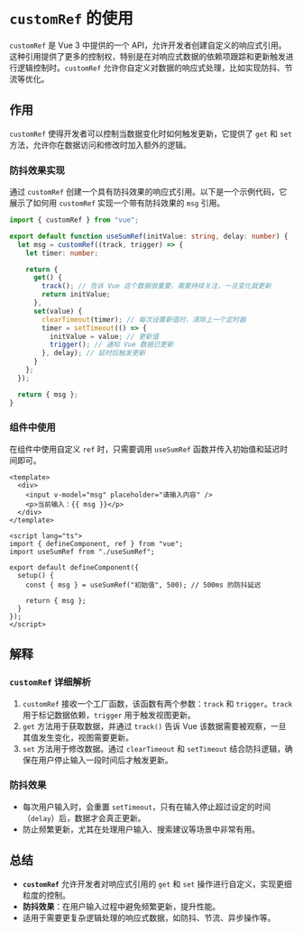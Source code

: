 # `customRef` 的使用

`customRef` 是 Vue 3 中提供的一个 API，允许开发者创建自定义的响应式引用。这种引用提供了更多的控制权，特别是在对响应式数据的依赖项跟踪和更新触发进行逻辑控制时。`customRef` 允许你自定义对数据的响应式处理，比如实现防抖、节流等优化。

## 作用
`customRef` 使得开发者可以控制当数据变化时如何触发更新，它提供了 `get` 和 `set` 方法，允许你在数据访问和修改时加入额外的逻辑。

### 防抖效果实现

通过 `customRef` 创建一个具有防抖效果的响应式引用。以下是一个示例代码，它展示了如何用 `customRef` 实现一个带有防抖效果的 `msg` 引用。

```typescript
import { customRef } from "vue";

export default function useSumRef(initValue: string, delay: number) {
  let msg = customRef((track, trigger) => {
    let timer: number;

    return {
      get() {
        track(); // 告诉 Vue 这个数据很重要，需要持续关注，一旦变化就更新
        return initValue;
      },
      set(value) {
        clearTimeout(timer); // 每次设置新值时，清除上一个定时器
        timer = setTimeout(() => {
          initValue = value; // 更新值
          trigger(); // 通知 Vue 数据已更新
        }, delay); // 延时后触发更新
      }
    };
  });

  return { msg };
}
```

### 组件中使用

在组件中使用自定义 `ref` 时，只需要调用 `useSumRef` 函数并传入初始值和延迟时间即可。

```vue
<template>
  <div>
    <input v-model="msg" placeholder="请输入内容" />
    <p>当前输入：{{ msg }}</p>
  </div>
</template>

<script lang="ts">
import { defineComponent, ref } from "vue";
import useSumRef from "./useSumRef";

export default defineComponent({
  setup() {
    const { msg } = useSumRef("初始值", 500); // 500ms 的防抖延迟

    return { msg };
  }
});
</script>
```

## 解释

### `customRef` 详细解析
1. `customRef` 接收一个工厂函数，该函数有两个参数：`track` 和 `trigger`。`track` 用于标记数据依赖，`trigger` 用于触发视图更新。
2. `get` 方法用于获取数据，并通过 `track()` 告诉 Vue 该数据需要被观察，一旦其值发生变化，视图需要更新。
3. `set` 方法用于修改数据。通过 `clearTimeout` 和 `setTimeout` 结合防抖逻辑，确保在用户停止输入一段时间后才触发更新。

### 防抖效果
- 每次用户输入时，会重置 `setTimeout`，只有在输入停止超过设定的时间（`delay`）后，数据才会真正更新。
- 防止频繁更新，尤其在处理用户输入、搜索建议等场景中非常有用。

## 总结

- **`customRef`** 允许开发者对响应式引用的 `get` 和 `set` 操作进行自定义，实现更细粒度的控制。
- **防抖效果**：在用户输入过程中避免频繁更新，提升性能。
- 适用于需要更复杂逻辑处理的响应式数据，如防抖、节流、异步操作等。